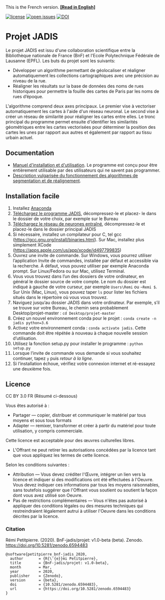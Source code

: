 This is the French version. [**\[Read in English\]**](README_en.md)

[![license](https://img.shields.io/badge/license-CC%20BY%203.0%20FR-brightgreen)](https://creativecommons.org/licenses/by/3.0/fr/)
[![open issues](https://isitmaintained.com/badge/open/BnF-jadis/project.svg)](https://github.com/BnF-jadis/projet/issues)
[![DOI](https://zenodo.org/badge/247013885.svg)](https://zenodo.org/badge/latestdoi/247013885)

# Projet JADIS

Le projet JADIS est issu d'une collaboration scientifique entre la Bibliothèque nationale de France (BnF) et l'Ecole Polytechnique Fédérale de Lausanne (EPFL). Les buts du projet sont les suivants:

* Développer un algorithme permettant de géolocaliser et réaligner automatiquement les collections cartographiques avec une précision au niveau de la rue.
* Réaligner les résultats sur la base de données des noms de rues historiques pour permettre la fouille des cartes de Paris par les noms de rues d’époque.

L'algorithme comprend deux axes principaux. Le premier vise à vectoriser automatiquement les cartes à l'aide d'un réseau neuronal. Le second vise à créer un réseau de similarité pour réaligner les cartes entre elles. Le tronc principal du programme permet ensuite d'identifier les similarités géométriques entre les cartes vectorisées pour déterminer la position des cartes les unes par rapport aux autres et également par rapport au tissu urbain actuel. 

## Documentation

* [Manuel d'installation et d'utilisation](https://github.com/BnF-jadis/projet/blob/master/Jadis_manuel.pdf). Le programme est conçu pour être entièrement utilisable par des utilisateurs qui ne savent pas programmer.
* [Description vulgarisée du fonctionnement des algorithmes de segmentation et de réalignement](https://github.com/BnF-jadis/projet/blob/master/documentation_Jadis.pdf).

## Installation facile

1. Installez [Anaconda](https://docs.anaconda.com/anaconda/install/)
2. [Téléchargez le programme JADIS](https://github.com/BnF-jadis/projet/archive/master.zip), décompressez-le et placez-
le dans le dossier de votre choix, par exemple sur le Bureau
3. [Téléchargez le réseau de neurones entraîné](https://drive.google.com/file/d/13iRsEwFv9tTe68v5d_dXlEAJj9sn0qsb/view?usp=sharing),
décompressez-le et placez-le dans le dossier principal JADIS
4.	Si nécessaire, installez un compilateur pour C, tel gcc (https://gcc.gnu.org/install/binaries.html). Sur Mac, installez plus simplement XCode (https://apps.apple.com/us/app/xcode/id497799835)
5. Ouvrez une invite de commande. Sur Windows, vous pourrez utiliser l’application Invite
de commandes, installée par défaut et accessible via la recherche. À défaut, vous pouvez utiliser par exemple Anaconda prompt. Sur Linux/Fedora ou sur Mac, utilisez Terminal.
6. Vous vous trouvez dans l’un des dossiers de votre ordinateur, en général le dossier source de votre compte. Le nom du dossier est indiqué à gauche de votre curseur, par exemple
```Users\Remi``` ou ```~Remi $```. Sur Unix (Mac, Linux), vous pouvez taper ``` ls ``` pour lister les fichiers situés dans le répertoire où vous vous trouvez.
7. Naviguez jusqu’au dossier JADIS dans votre ordinateur. Par exemple, s’il se trouve sur votre
Bureau, le chemin sera probablement Desktop/projet-master :
``` cd Desktop/projet-master ```
8.	Créez un nouvel environnement conda pour le projet : ``` conda create -n jadis python=3.6 ```
9.	Activez votre environnement conda : ``` conda activate jadis ```. Cette commande doit être répétée à nouveau à chaque nouvelle session d’utilisation. 
10. Utilisez la fonction setup.py pour installer le programme :
``` python setup.py ```
11. Lorsque l’invite de commande vous demande si vous souhaitez continuer, tapez ``` y ``` puis _retour à la ligne_.
12. Si l’installation échoue, vérifiez votre connexion internet et ré-essayez une deuxième fois.

## Licence
CC BY 3.0 FR (Résumé ci-dessous)

Vous êtes autorisé à :
* Partager — copier, distribuer et communiquer le matériel par tous moyens et sous tous formats
* Adapter — remixer, transformer et créer à partir du matériel pour toute utilisation, y compris commerciale.

Cette licence est acceptable pour des œuvres culturelles libres.
* L'Offrant ne peut retirer les autorisations concédées par la licence tant que vous appliquez les termes de cette licence.

Selon les conditions suivantes :
* Attribution — Vous devez créditer l'Œuvre, intégrer un lien vers la licence et indiquer si des modifications ont été effectuées à l'Oeuvre. Vous devez indiquer ces informations par tous les moyens raisonnables, sans toutefois suggérer que l'Offrant vous soutient ou soutient la façon dont vous avez utilisé son Oeuvre.
* Pas de restrictions complémentaires — Vous n'êtes pas autorisé à appliquer des conditions légales ou des mesures techniques qui restreindraient légalement autrui à utiliser l'Oeuvre dans les conditions décrites par la licence.

### Citation
Rémi Petitpierre. (2020). BnF-jadis/projet: v1.0-beta (beta). Zenodo. https://doi.org/10.5281/zenodo.6594483
```
@software{petitpierre_bnf-jadis_2020,
  author       = {R{\'{e}}mi Petitpierre},
  title        = {BnF-jadis/projet: v1.0-beta},
  month        = Mar,
  year         = 2020,
  publisher    = {Zenodo},
  version      = {beta},
  doi          = {10.5281/zenodo.6594483},
  url          = {https://doi.org/10.5281/zenodo.6594483}
}
```

